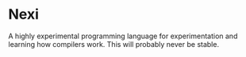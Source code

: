 # Nexi
A highly experimental programming language for experimentation and learning how compilers work. This will probably never be stable.
